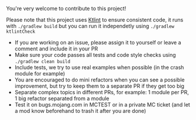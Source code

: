 You're very welcome to contribute to this project! 

Please note that this project uses [Ktlint](https://github.com/pinterest/ktlint) to ensure consistent code, it runs with ```./gradlew build``` but you can run it independetly using ```./gradlew ktlintCheck```

- If you are working on an issue, please assign it to yourself or leave a comment and include it in your PR
- Make sure your code passes all tests and code style checks using ```./gradlew clean build```
- Include tests, we try to use real examples when possible (in the crash module for example)
- You are encouraged to do mini refactors when you can see a possible improvement, but try to keep them to a separate PR if they get too big
- Separate complex topics in different PRs, for example: 1 module per PR, 1 big refactor separated from a module
- Test it on bugs.mojang.com in MCTEST or in a private MC ticket (and let a mod know beforehand to trash it after you are done)
